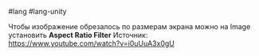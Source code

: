 #lang #lang-unity  

Чтобы изображение обрезалось по размерам экрана можно на Image установить **Aspect Ratio Filter**
Источник: https://www.youtube.com/watch?v=i0uUuA3x0gU

